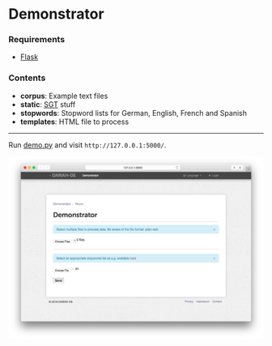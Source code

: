 # Demonstrator

### Requirements
- [Flask](http://flask.pocoo.org)

### Contents
- **corpus**: Example text files
- **static**: [SGT](https://github.com/DARIAH-DE/StyleGuideTemplate) stuff
- **stopwords**: Stopword lists for German, English, French and Spanish
- **templates**: HTML file to process

***

Run [demo.py](https://github.com/thvitt/cophi-toolbox/blob/master/demonstrator/demo.py) and visit `http://127.0.0.1:5000/`.


![screenshot](https://raw.githubusercontent.com/thvitt/cophi-toolbox/c5f883fd987e647ae3c42c9be70b2f87b444a65b/demonstrator/Jinja2/screenshot.png)
